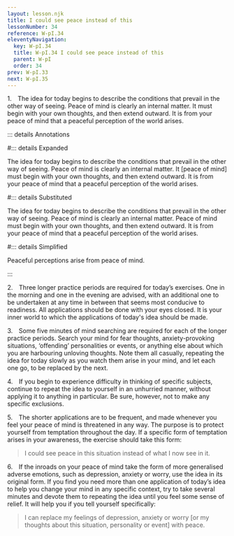 ```yaml
---
layout: lesson.njk
title: I could see peace instead of this
lessonNumber: 34
reference: W-pI.34
eleventyNavigation:
  key: W-pI.34
  title: W-pI.34 I could see peace instead of this
  parent: W-pI
  order: 34
prev: W-pI.33
next: W-pI.35
---
```

1. The idea for today begins to describe the conditions that prevail in the other way of seeing. 
Peace of mind is clearly an internal matter. 
It must begin with your own thoughts, and then extend outward. 
It is from your peace of mind that a peaceful perception of the world arises.

::: details Annotations

#::: details Expanded

The idea for today begins to describe the conditions that prevail in the other way of seeing. 
Peace of mind is clearly an internal matter. 
It [peace of mind] must begin with your own thoughts, and then extend outward. 
It is from your peace of mind that a peaceful perception of the world arises.

#::: details Substituted

The idea for today begins to describe the conditions that prevail in the other way of seeing. 
Peace of mind is clearly an internal matter. 
Peace of mind must begin with your own thoughts, and then extend outward. 
It is from your peace of mind that a peaceful perception of the world arises.

#::: details Simplified

Peaceful perceptions arise from peace of mind.

:::

2. Three longer practice periods are required for today’s exercises. 
One in the morning and one in the evening are advised, with an additional one to be undertaken at any time in between that seems most conducive to readiness. 
All applications should be done with your eyes closed. 
It is your inner world to which the applications of today's idea should be made.

3. Some five minutes of mind searching are required for each of the longer practice periods. 
Search your mind for fear thoughts, anxiety-provoking situations, ‘offending’ personalities or events, or anything else about which you are harbouring unloving thoughts. 
Note them all casually, repeating the idea for today slowly as you watch them arise in your mind, and let each one go, to be replaced by the next.

4. If you begin to experience difficulty in thinking of specific subjects, continue to repeat the idea to yourself in an unhurried manner, without applying it to anything in particular. 
Be sure, however, not to make any specific exclusions.

5. The shorter applications are to be frequent, and made whenever you feel your peace of mind is threatened in any way. 
The purpose is to protect yourself from temptation throughout the day. 
If a specific form of temptation arises in your awareness, the exercise should take this form:

>I could see peace in this situation instead of what I now see in it.

6. If the inroads on your peace of mind take the form of more generalised adverse emotions, such as depression, anxiety or worry, use the idea in its original form. 
If you find you need more than one application of today’s idea to help you change your mind in any specific context, try to take several minutes and devote them to repeating the idea until you feel some sense of relief. 
It will help you if you tell yourself specifically:

>I can replace my feelings of depression, anxiety or worry [or my thoughts about this situation, personality or event] with peace.
